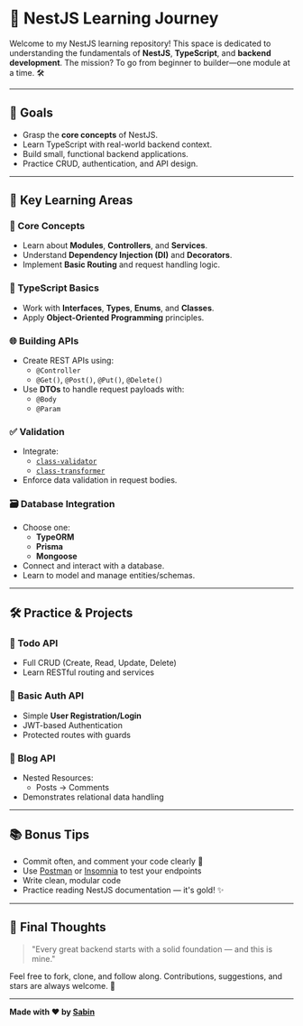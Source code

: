 # 🚀 NestJS Learning Journey

Welcome to my NestJS learning repository! This space is dedicated to understanding the fundamentals of **NestJS**, **TypeScript**, and **backend development**. The mission? To go from beginner to builder—one module at a time. 🛠️

---

## 🎯 Goals

- Grasp the **core concepts** of NestJS.
- Learn TypeScript with real-world backend context.
- Build small, functional backend applications.
- Practice CRUD, authentication, and API design.

---

## 🧠 Key Learning Areas

### 🔩 Core Concepts

- Learn about **Modules**, **Controllers**, and **Services**.
- Understand **Dependency Injection (DI)** and **Decorators**.
- Implement **Basic Routing** and request handling logic.

### 🧾 TypeScript Basics

- Work with **Interfaces**, **Types**, **Enums**, and **Classes**.
- Apply **Object-Oriented Programming** principles.

### 🌐 Building APIs

- Create REST APIs using:
  - `@Controller`
  - `@Get()`, `@Post()`, `@Put()`, `@Delete()`
- Use **DTOs** to handle request payloads with:
  - `@Body`
  - `@Param`

### ✅ Validation

- Integrate:
  - [`class-validator`](https://github.com/typestack/class-validator)
  - [`class-transformer`](https://github.com/typestack/class-transformer)
- Enforce data validation in request bodies.

### 🗃️ Database Integration

- Choose one:
  - **TypeORM**
  - **Prisma**
  - **Mongoose**
- Connect and interact with a database.
- Learn to model and manage entities/schemas.

---

## 🛠️ Practice & Projects

### 📝 Todo API
- Full CRUD (Create, Read, Update, Delete)
- Learn RESTful routing and services

### 🔐 Basic Auth API
- Simple **User Registration/Login**
- JWT-based Authentication
- Protected routes with guards

### 📰 Blog API
- Nested Resources:
  - Posts → Comments
- Demonstrates relational data handling

---

## 📚 Bonus Tips

- Commit often, and comment your code clearly 🧠
- Use [Postman](https://www.postman.com/) or [Insomnia](https://insomnia.rest/) to test your endpoints
- Write clean, modular code
- Practice reading NestJS documentation — it's gold! ✨

---

## 💬 Final Thoughts

> "Every great backend starts with a solid foundation — and this is mine."

Feel free to fork, clone, and follow along. Contributions, suggestions, and stars are always welcome. 🌟

---

**Made with ❤️ by [Sabin](#)**
